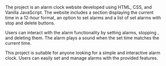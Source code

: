The project is an alarm clock website developed using HTML, CSS, and Vanilla JavaScript. The website includes a section displaying the current time in a 12-hour format, an option to set alarms and a list of set alarms with stop and delete buttons.

Users can interact with the alarm functionality by setting alarms, stopping , and deleting them. The alarm plays a sound when the set time matches the current time.

This project is suitable for anyone looking for a simple and interactive alarm clock. Users can easily set and manage alarms with the provided features.
